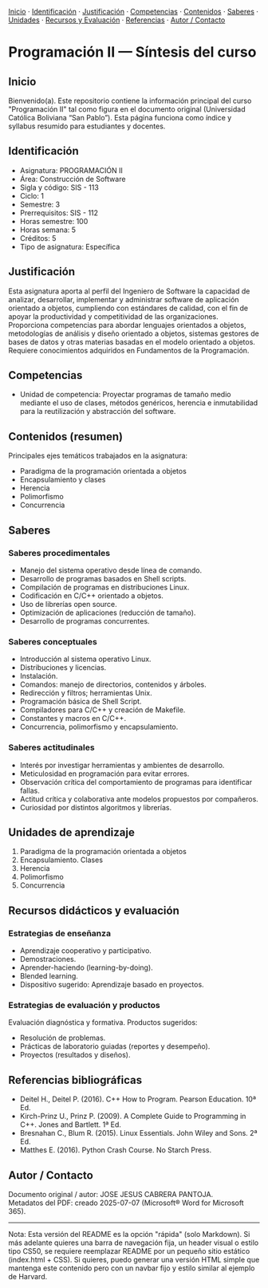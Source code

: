 [Inicio](#inicio) · [Identificación](#identificacion) · [Justificación](#justificacion) · [Competencias](#competencias) · [Contenidos](#contenidos) · [Saberes](#saberes) · [Unidades](#unidades-de-aprendizaje) · [Recursos y Evaluación](#recursos-didacticos-y-evaluacion) · [Referencias](#referencias-bibliograficas) · [Autor / Contacto](#autor--contacto)

# Programación II — Síntesis del curso

## Inicio
Bienvenido(a). Este repositorio contiene la información principal del curso "Programación II" tal como figura en el documento original (Universidad Católica Boliviana “San Pablo”). Esta página funciona como índice y syllabus resumido para estudiantes y docentes.

## Identificación
- Asignatura: PROGRAMACIÓN II  
- Área: Construcción de Software  
- Sigla y código: SIS - 113  
- Ciclo: 1  
- Semestre: 3  
- Prerrequisitos: SIS - 112  
- Horas semestre: 100  
- Horas semana: 5  
- Créditos: 5  
- Tipo de asignatura: Específica

## Justificación
Esta asignatura aporta al perfil del Ingeniero de Software la capacidad de analizar, desarrollar, implementar y administrar software de aplicación orientado a objetos, cumpliendo con estándares de calidad, con el fin de apoyar la productividad y competitividad de las organizaciones. Proporciona competencias para abordar lenguajes orientados a objetos, metodologías de análisis y diseño orientado a objetos, sistemas gestores de bases de datos y otras materias basadas en el modelo orientado a objetos. Requiere conocimientos adquiridos en Fundamentos de la Programación.

## Competencias
- Unidad de competencia: Proyectar programas de tamaño medio mediante el uso de clases, métodos genéricos, herencia e inmutabilidad para la reutilización y abstracción del software.

## Contenidos (resumen)
Principales ejes temáticos trabajados en la asignatura:
- Paradigma de la programación orientada a objetos
- Encapsulamiento y clases
- Herencia
- Polimorfismo
- Concurrencia

## Saberes

### Saberes procedimentales
- Manejo del sistema operativo desde línea de comando.
- Desarrollo de programas basados en Shell scripts.
- Compilación de programas en distribuciones Linux.
- Codificación en C/C++ orientado a objetos.
- Uso de librerías open source.
- Optimización de aplicaciones (reducción de tamaño).
- Desarrollo de programas concurrentes.

### Saberes conceptuales
- Introducción al sistema operativo Linux.
- Distribuciones y licencias.
- Instalación.
- Comandos: manejo de directorios, contenidos y árboles.
- Redirección y filtros; herramientas Unix.
- Programación básica de Shell Script.
- Compiladores para C/C++ y creación de Makefile.
- Constantes y macros en C/C++.
- Concurrencia, polimorfismo y encapsulamiento.

### Saberes actitudinales
- Interés por investigar herramientas y ambientes de desarrollo.
- Meticulosidad en programación para evitar errores.
- Observación crítica del comportamiento de programas para identificar fallas.
- Actitud crítica y colaborativa ante modelos propuestos por compañeros.
- Curiosidad por distintos algoritmos y librerías.

## Unidades de aprendizaje
1. Paradigma de la programación orientada a objetos  
2. Encapsulamiento. Clases  
3. Herencia  
4. Polimorfismo  
5. Concurrencia

## Recursos didácticos y evaluación

### Estrategias de enseñanza
- Aprendizaje cooperativo y participativo.  
- Demostraciones.  
- Aprender-haciendo (learning-by-doing).  
- Blended learning.  
- Dispositivo sugerido: Aprendizaje basado en proyectos.

### Estrategias de evaluación y productos
Evaluación diagnóstica y formativa. Productos sugeridos:
- Resolución de problemas.  
- Prácticas de laboratorio guiadas (reportes y desempeño).  
- Proyectos (resultados y diseños).

## Referencias bibliográficas
- Deitel H., Deitel P. (2016). C++ How to Program. Pearson Education. 10ª Ed.  
- Kirch-Prinz U., Prinz P. (2009). A Complete Guide to Programming in C++. Jones and Bartlett. 1ª Ed.  
- Bresnahan C., Blum R. (2015). Linux Essentials. John Wiley and Sons. 2ª Ed.  
- Matthes E. (2016). Python Crash Course. No Starch Press.

## Autor / Contacto
Documento original / autor: JOSE JESUS CABRERA PANTOJA.  
Metadatos del PDF: creado 2025-07-07 (Microsoft® Word for Microsoft 365).

---

Nota: Esta versión del README es la opción "rápida" (solo Markdown). Si más adelante quieres una barra de navegación fija, un header visual o estilo tipo CS50, se requiere reemplazar README por un pequeño sitio estático (index.html + CSS). Si quieres, puedo generar una versión HTML simple que mantenga este contenido pero con un navbar fijo y estilo similar al ejemplo de Harvard.
